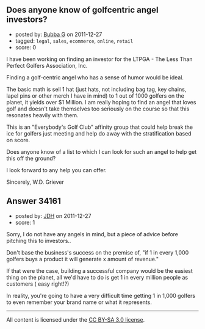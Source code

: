 ## Does anyone know of golfcentric angel investors?

- posted by: [Bubba G](https://stackexchange.com/users/-1/15240-bubba-g) on 2011-12-27
- tagged: `legal`, `sales`, `ecommerce`, `online`, `retail`
- score: 0

I have been working on finding an investor for the LTPGA - The Less Than Perfect Golfers Association, Inc. 

Finding a golf-centric angel who has a sense of humor would be ideal.

The basic math is sell 1 hat (just hats, not including bag tag, key chains, lapel pins or other merch I have in mind) to 1 out of 1000 golfers on the planet, it yields over $1 Million. I am really hoping to find an angel that loves golf and doesn't take themselves too seriously on the course so that this resonates heavily with them.

This is an "Everybody's Golf Club" affinity group that could help break the ice for golfers just meeting and help do away with the stratification based on score.

Does anyone know of a list to which I can look for such an angel to help get this off the ground?

I look forward to any help you can offer.

Sincerely,
W.D. Griever





## Answer 34161

- posted by: [JDH](https://stackexchange.com/users/-1/13136-jdh) on 2011-12-27
- score: 1

Sorry, I do not have any angels in mind, but a piece of advice before pitching this to investors.. 

Don't base the business's success on the premise of, "if 1 in every 1,000 golfers buys a product it will generate x amount of revenue."

If that were the case, building a successful company would be the easiest thing on the planet, all we'd have to do is get 1 in every million people as customers ( easy right!?)

In reality, you're going to have a very difficult time getting 1 in 1,000 golfers to even remember your brand name or what it represents. 



---

All content is licensed under the [CC BY-SA 3.0 license](https://creativecommons.org/licenses/by-sa/3.0/).
